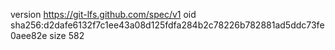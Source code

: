 version https://git-lfs.github.com/spec/v1
oid sha256:d2dafe6132f7c1ee43a08d125fdfa284b2c78226b782881ad5ddc73fe0aee82e
size 582
